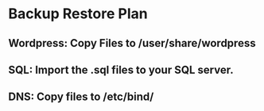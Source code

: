 # Backup Restore Plan
## Wordpress: Copy Files to /user/share/wordpress
## SQL: Import the .sql files to your SQL server.
## DNS: Copy files to /etc/bind/